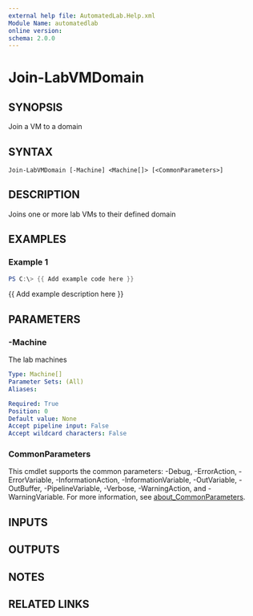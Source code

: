 ```yaml
---
external help file: AutomatedLab.Help.xml
Module Name: automatedlab
online version:
schema: 2.0.0
---
```


# Join-LabVMDomain

## SYNOPSIS
Join a VM to a domain

## SYNTAX

```
Join-LabVMDomain [-Machine] <Machine[]> [<CommonParameters>]
```

## DESCRIPTION
Joins one or more lab VMs to their defined domain

## EXAMPLES

### Example 1
```powershell
PS C:\> {{ Add example code here }}
```

{{ Add example description here }}

## PARAMETERS

### -Machine
The lab machines

```yaml
Type: Machine[]
Parameter Sets: (All)
Aliases:

Required: True
Position: 0
Default value: None
Accept pipeline input: False
Accept wildcard characters: False
```

### CommonParameters
This cmdlet supports the common parameters: -Debug, -ErrorAction, -ErrorVariable, -InformationAction, -InformationVariable, -OutVariable, -OutBuffer, -PipelineVariable, -Verbose, -WarningAction, and -WarningVariable. For more information, see [about_CommonParameters](http://go.microsoft.com/fwlink/?LinkID=113216).

## INPUTS

## OUTPUTS

## NOTES

## RELATED LINKS
